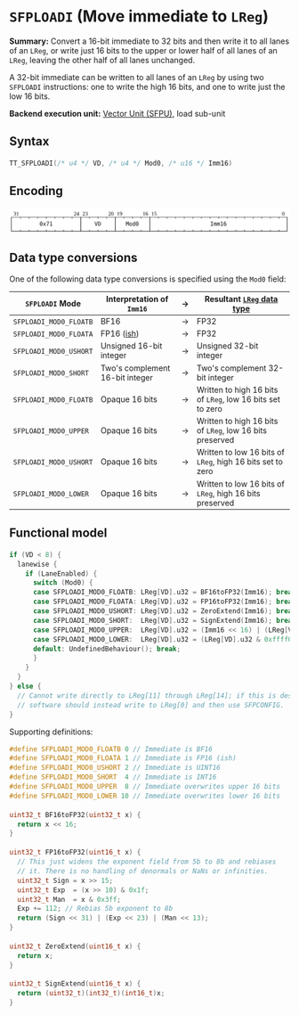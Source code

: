 # `SFPLOADI` (Move immediate to `LReg`)

**Summary:** Convert a 16-bit immediate to 32 bits and then write it to all lanes of an `LReg`, or write just 16 bits to the upper or lower half of all lanes of an `LReg`, leaving the other half of all lanes unchanged.

A 32-bit immediate can be written to all lanes of an `LReg` by using two `SFPLOADI` instructions: one to write the high 16 bits, and one to write just the low 16 bits.

**Backend execution unit:** [Vector Unit (SFPU)](VectorUnit.md), load sub-unit

## Syntax

```c
TT_SFPLOADI(/* u4 */ VD, /* u4 */ Mod0, /* u16 */ Imm16)
```

## Encoding

![](../../../Diagrams/Out/Bits32_SFPLOADI.svg)

## Data type conversions

One of the following data type conversions is specified using the `Mod0` field:

|`SFPLOADI` Mode|Interpretation of `Imm16`|→|Resultant [`LReg` data type](LReg.md#data-type)|
|---|---|---|---|
|`SFPLOADI_MOD0_FLOATB`|BF16|→|FP32|
|`SFPLOADI_MOD0_FLOATA`|FP16 ([ish](FloatBitPatterns.md#fp16))|→|FP32|
|`SFPLOADI_MOD0_USHORT`|Unsigned 16-bit integer|→|Unsigned 32-bit integer|
|`SFPLOADI_MOD0_SHORT`|Two's complement 16-bit integer|→|Two's complement 32-bit integer|
|`SFPLOADI_MOD0_FLOATB`|Opaque 16 bits|→|Written to high 16 bits of `LReg`, low 16 bits set to zero|
|`SFPLOADI_MOD0_UPPER`|Opaque 16 bits|→|Written to high 16 bits of `LReg`, low 16 bits preserved|
|`SFPLOADI_MOD0_USHORT`|Opaque 16 bits|→|Written to low 16 bits of `LReg`, high 16 bits set to zero|
|`SFPLOADI_MOD0_LOWER`|Opaque 16 bits|→|Written to low 16 bits of `LReg`, high 16 bits preserved|

## Functional model

```c
if (VD < 8) {
  lanewise {
    if (LaneEnabled) {
      switch (Mod0) {
      case SFPLOADI_MOD0_FLOATB: LReg[VD].u32 = BF16toFP32(Imm16); break;
      case SFPLOADI_MOD0_FLOATA: LReg[VD].u32 = FP16toFP32(Imm16); break;
      case SFPLOADI_MOD0_USHORT: LReg[VD].u32 = ZeroExtend(Imm16); break;
      case SFPLOADI_MOD0_SHORT:  LReg[VD].u32 = SignExtend(Imm16); break;
      case SFPLOADI_MOD0_UPPER:  LReg[VD].u32 = (Imm16 << 16) | (LReg[VD].u32 & 0x0000ffff); break;
      case SFPLOADI_MOD0_LOWER:  LReg[VD].u32 = (LReg[VD].u32 & 0xffff0000) | Imm16; break;
      default: UndefinedBehaviour(); break;
      }
    }
  }
} else {
  // Cannot write directly to LReg[11] through LReg[14]; if this is desired,
  // software should instead write to LReg[0] and then use SFPCONFIG.
}
```

Supporting definitions:
```c
#define SFPLOADI_MOD0_FLOATB 0 // Immediate is BF16
#define SFPLOADI_MOD0_FLOATA 1 // Immediate is FP16 (ish)
#define SFPLOADI_MOD0_USHORT 2 // Immediate is UINT16
#define SFPLOADI_MOD0_SHORT  4 // Immediate is INT16
#define SFPLOADI_MOD0_UPPER  8 // Immediate overwrites upper 16 bits
#define SFPLOADI_MOD0_LOWER 10 // Immediate overwrites lower 16 bits

uint32_t BF16toFP32(uint32_t x) {
  return x << 16;
}

uint32_t FP16toFP32(uint16_t x) {
  // This just widens the exponent field from 5b to 8b and rebiases
  // it. There is no handling of denormals or NaNs or infinities.
  uint32_t Sign = x >> 15;
  uint32_t Exp  = (x >> 10) & 0x1f;
  uint32_t Man  = x & 0x3ff;
  Exp += 112; // Rebias 5b exponent to 8b
  return (Sign << 31) | (Exp << 23) | (Man << 13);
}

uint32_t ZeroExtend(uint16_t x) {
  return x;
}

uint32_t SignExtend(uint16_t x) {
  return (uint32_t)(int32_t)(int16_t)x;
}
```
